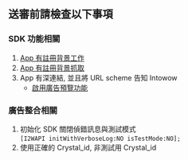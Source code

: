 ## 送審前請檢查以下事項
### SDK 功能相關
1. [App 有註冊背景工作](register-background-task.md)
2. [App 有註冊背景抓取](register-background-fetch.md)
3. App 有深連結, 並且將 URL scheme 告知 Intowow
    - [啟用廣告預覽功能](ad-preview.md)

### 廣告整合相關
1. 初始化 SDK 關閉偵錯訊息與測試模式<br>
`[I2WAPI initWithVerboseLog:NO isTestMode:NO];`
2. 使用正確的 Crystal_id, 非測試用 Crystal_id
